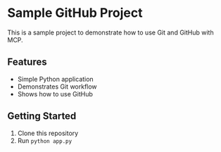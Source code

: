 # Sample GitHub Project

This is a sample project to demonstrate how to use Git and GitHub with MCP.

## Features
- Simple Python application
- Demonstrates Git workflow
- Shows how to use GitHub

## Getting Started
1. Clone this repository
2. Run `python app.py`
